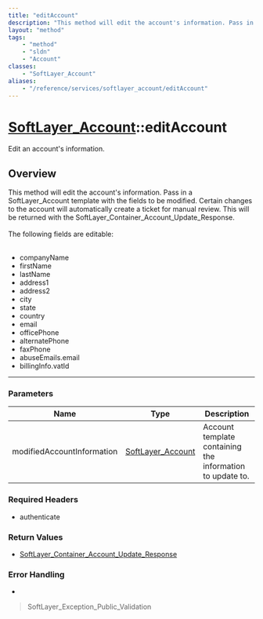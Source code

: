 ```yaml
---
title: "editAccount"
description: "This method will edit the account's information. Pass in a SoftLayer_Account template with the fields to be modified. Ce... "
layout: "method"
tags:
    - "method"
    - "sldn"
    - "Account"
classes:
    - "SoftLayer_Account"
aliases:
    - "/reference/services/softlayer_account/editAccount"
---
```

# [SoftLayer_Account](/reference/services/SoftLayer_Account)::editAccount

Edit an account's information.


## Overview 
This method will edit the account's information. Pass in a SoftLayer_Account template with the fields to be modified. Certain changes to the account will automatically create a ticket for manual review. This will be returned with the SoftLayer_Container_Account_Update_Response.<br> <br> The following fields are editable:<br> <br> <ul> <li>companyName</li> <li>firstName</li> <li>lastName</li> <li>address1</li> <li>address2</li> <li>city</li> <li>state</li> <li>country</li> <li>email</li> <li>officePhone</li> <li>alternatePhone</li> <li>faxPhone</li> <li>abuseEmails.email</li> <li>billingInfo.vatId</li> </ul> 

-----

### Parameters 
|Name | Type | Description |
| --- | --- | --- |
|modifiedAccountInformation| <a href='/reference/datatypes/SoftLayer_Account'>SoftLayer_Account </a>| Account template containing the information to update to.|


### Required Headers
* authenticate


### Return Values
* <a href='/reference/datatypes/SoftLayer_Container_Account_Update_Response'>SoftLayer_Container_Account_Update_Response </a>



### Error Handling

*  

> SoftLayer_Exception_Public_Validation 



